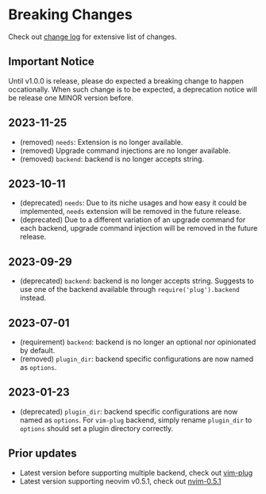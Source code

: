 # Breaking Changes

Check out [change log](/CHANGELOG.md) for extensive list of changes.

## Important Notice

Until v1.0.0 is release, please do expected a breaking change to happen
occationally. When such change is to be expected, a deprecation notice will
be release one MINOR version before.

## 2023-11-25

- (removed) `needs`: Extension is no longer available.
- (removed) Upgrade command injections are no longer available.
- (removed) `backend`: backend is no longer accepts string.

## 2023-10-11

- (deprecated) `needs`: Due to its niche usages and how easy it could be
implemented, `needs` extension will be removed in the future release.
- (deprecated) Due to a different variation of an upgrade command for each
backend, upgrade command injection will be removed in the future release.

## 2023-09-29

- (deprecated) `backend`: backend is no longer accepts string. Suggests to use
one of the backend available through `require('plug').backend` instead.

## 2023-07-01

- (requirement) `backend`: backend is no longer an optional nor
opinionated by default.
- (removed) `plugin_dir`: backend specific configurations are now named
as `options`.

## 2023-01-23

- (deprecated) `plugin_dir`: backend specific configurations are now named
as `options`. For `vim-plug` backend, simply rename `plugin_dir` to
`options` should set a plugin directory correctly.

## Prior updates

- Latest version before supporting multiple backend, check out
[vim-plug](https://github.com/spywhere/plug.nvim/tree/vim-plug)
- Latest version supporting neovim v0.5.1, check out
[nvim-0.5.1](https://github.com/spywhere/plug.nvim/tree/nvim-0.5.1)
